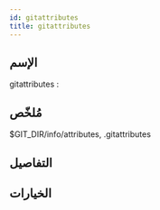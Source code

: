```yaml
---
id: gitattributes
title: gitattributes
---
```


## الإسم
gitattributes : 

## مُلخّص

$GIT_DIR/info/attributes, .gitattributes

## التفاصيل

## الخيارات

